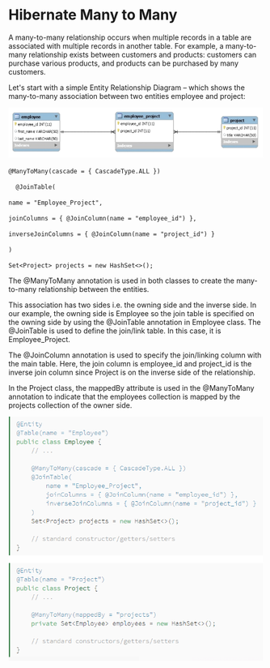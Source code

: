 # Hibernate Many to Many

A many-to-many relationship occurs when multiple records in a table are associated with multiple records in another table. For example, a many-to-many relationship exists between customers and products: customers can purchase various products, and products can be purchased by many customers.


Let's start with a simple Entity Relationship Diagram – which shows the many-to-many association between two entities employee and project:

![](imgs/manytomany.PNG)

` @ManyToMany(cascade = { CascadeType.ALL }) `

`  @JoinTable(`

` name = "Employee_Project", `

`joinColumns = { @JoinColumn(name = "employee_id") },` 

`inverseJoinColumns = { @JoinColumn(name = "project_id") }`

`)`

`Set<Project> projects = new HashSet<>(); `

The @ManyToMany annotation is used in both classes to create the many-to-many relationship between the entities.

This association has two sides i.e. the owning side and the inverse side. In our example, the owning side is Employee so the join table is specified on the owning side by using the @JoinTable annotation in Employee class. The @JoinTable is used to define the join/link table. In this case, it is Employee_Project.

The @JoinColumn annotation is used to specify the join/linking column with the main table. Here, the join column is employee_id and project_id is the inverse join column since Project is on the inverse side of the relationship.

In the Project class, the mappedBy attribute is used in the @ManyToMany annotation to indicate that the employees collection is mapped by the projects collection of the owner side.



![](imgs/manytomany2.PNG)